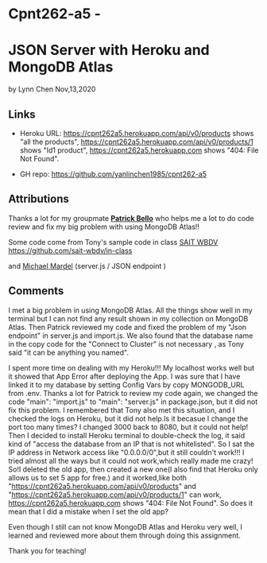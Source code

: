 # Cpnt262-a5 -

#  JSON Server with Heroku and MongoDB Atlas

by Lynn Chen  Nov,13,2020



## Links

- Heroku URL: https://cpnt262a5.herokuapp.com/api/v0/products shows "all the products",
              https://cpnt262a5.herokuapp.com/api/v0/products/1 shows "Id1 product",
              https://cpnt262a5.herokuapp.com shows "404: File Not Found".

- GH repo: https://github.com/yanlinchen1985/cpnt262-a5

  


## Attributions

Thanks a lot for my groupmate [**Patrick Bello**](https://github.com/mayorbcode) who helps me a lot to do code review and fix my big problem with using MongoDB Atlas!!

Some code come from Tony's sample code in class [SAIT WBDV](https://sait-wbdv.github.io/)  https://github.com/sait-wbdv/in-class

and [Michael Mardel](https://github.com/aggressiveperfector) (server.js / JSON endpoint )



## Comments

I met a big problem in using MongoDB Atlas. All the things show well in my terminal but I can not find any result shown in my collection on MongoDB Atlas. Then Patrick reviewed my code and fixed the problem of my "Json endpoint" in server.js and import.js. We also found that the database name in the copy code for the "Connect to Cluster" is not necessary , as Tony said "it can be anything you named".

I spent more time on dealing with my Heroku!!! My localhost works well but it showed that App Error after deploying the App. I was sure that I have linked it to my database by setting Config Vars by copy MONGODB_URL from .env. Thanks a lot for Patrick to review my code again, we changed the code "main": "import.js" to "main": "server.js" in package.json, but it did not fix this problem. I remembered that Tony also met this situation, and I checked the logs on Heroku, but it did not help.Is it becasue I change the port too many times? I changed 3000 back to 8080, but it could not help! Then I decided to install Heroku terminal to double-check the log, it said kind of "access the database from an IP that is not whitelisted". So I sat the IP address in Network access like "0.0.0.0/0",but it still couldn't work!!! I tried almost all the ways but it could not work,which really made me crazy! So!I deleted the old app, then created a new one(I also find that Heroku only allows us to set 5 app for free.) and it worked,like both "https://cpnt262a5.herokuapp.com/api/v0/products" and "https://cpnt262a5.herokuapp.com/api/v0/products/1" can work, https://cpnt262a5.herokuapp.com shows "404: File Not Found". So does it mean that I did a mistake when I set the old app? 

Even though I still can not know MongoDB Atlas and Heroku very well, I learned and reviewed more about them through doing this assignment. 

Thank you for teaching!


